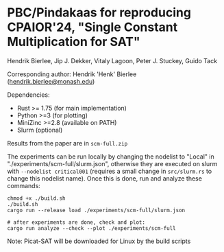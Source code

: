 # PBC/Pindakaas for reproducing CPAIOR'24, "Single Constant Multiplication for SAT"

Hendrik Bierlee, Jip J. Dekker, Vitaly Lagoon, Peter J. Stuckey, Guido Tack

Corresponding author: Hendrik 'Henk' Bierlee (hendrik.bierlee@monash.edu)

Dependencies:

- Rust >= 1.75 (for main implementation)
- Python >=3 (for plotting)
- MiniZinc >=2.8 (available on PATH)
- Slurm (optional)

Results from the paper are in `scm-full.zip`

The experiments can be run locally by changing the nodelist to "Local" in "./experiments/scm-full/slurm.json", otherwise they are executed on slurm with `--nodelist critical001` (requires a small change in `src/slurm.rs` to change this nodelist name). Once this is done, run and analyze these commands:

```
chmod +x ./build.sh
./build.sh
cargo run --release load ./experiments/scm-full/slurm.json

# after experiments are done, check and plot:
cargo run analyze --check --plot ./experiments/scm-full
```

Note: Picat-SAT will be downloaded for Linux by the build scripts
